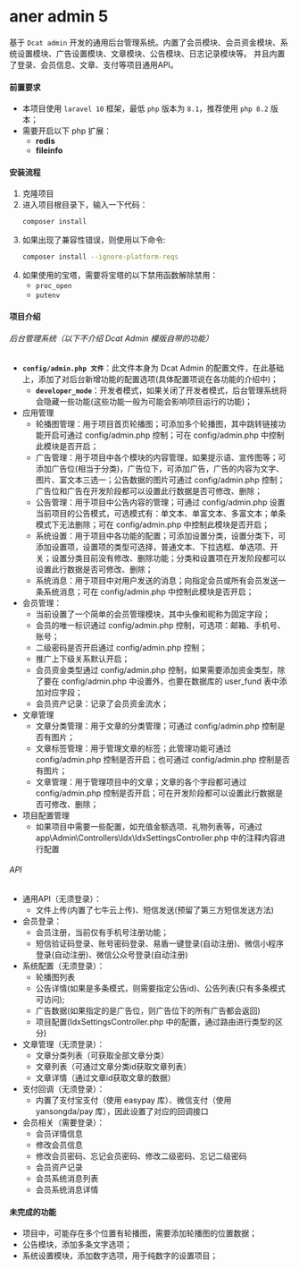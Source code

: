 # aner admin 5

基于 `Dcat admin` 开发的通用后台管理系统。内置了会员模块、会员资金模块、系统设置模块、广告设置模块、文章模块、公告模块、日志记录模块等。
并且内置了登录、会员信息、文章、支付等项目通用API。

#### 前置要求
- 本项目使用 `laravel 10` 框架，最低 `php` 版本为 `8.1`，推荐使用 `php 8.2` 版本；
- 需要开启以下 php 扩展：
    - <b>redis</b>
    - <b>fileinfo</b>

#### 安装流程
1. 克隆项目
2. 进入项目根目录下，输入一下代码：
    ```sh
    composer install
    ```
3. 如果出现了兼容性错误，则使用以下命令:
    ```sh
    composer install --ignore-platform-reqs
    ```
4. 如果使用的宝塔，需要将宝塔的以下禁用函数解除禁用：
    - `proc_open`
    - `putenv`

#### 项目介绍
###### 后台管理系统（以下不介绍 Dcat Admin 模版自带的功能）
- <b>`config/admin.php 文件`</b>：此文件本身为 Dcat Admin 的配置文件，在此基础上，添加了对后台新增功能的配置选项(具体配置项说在各功能的介绍中)；
    - <b>`developer_mode`</b>：开发者模式，如果关闭了开发者模式，后台管理系统将会隐藏一些功能(这些功能一般为可能会影响项目运行的功能)；
- 应用管理
    - 轮播图管理：用于项目首页轮播图；可添加多个轮播图，其中跳转链接功能开启可通过 config/admin.php 控制；可在 config/admin.php 中控制此模块是否开启；
    - 广告管理：用于项目中各个模块的内容管理，如果提示语、宣传图等；可添加广告位(相当于分类)，广告位下，可添加广告，广告的内容为文字、图片、富文本三选一；公告数据的图片可通过 config/admin.php 控制；广告位和广告在开发阶段都可以设置此行数据是否可修改、删除；
    - 公告管理：用于项目中公告内容的管理；可通过 config/admin.php 设置当前项目的公告模式，可选模式有：单文本、单富文本、多富文本；单条模式下无法删除；可在 config/admin.php 中控制此模块是否开启；
    - 系统设置：用于项目中各功能的配置；可添加设置分类，设置分类下，可添加设置项，设置项的类型可选择，普通文本、下拉选框、单选项、开关；设置分类目前没有修改、删除功能；分类和设置项在开发阶段都可以设置此行数据是否可修改、删除；
    - 系统消息：用于项目中对用户发送的消息；向指定会员或所有会员发送一条系统消息；可在 config/admin.php 中控制此模块是否开启；
- 会员管理：
    - 当前设置了一个简单的会员管理模块，其中头像和昵称为固定字段；
    - 会员的唯一标识通过 config/admin.php 控制，可选项：邮箱、手机号、账号；
    - 二级密码是否开启通过 config/admin.php 控制；
    - 推广上下级关系默认开启；
    - 会员资金类型通过 config/admin.php 控制，如果需要添加资金类型，除了要在 config/admin.php 中设置外，也要在数据库的 user_fund 表中添加对应字段；
    - 会员资产记录：记录了会员资金流水；
- 文章管理
    - 文章分类管理：用于文章的分类管理；可通过 config/admin.php 控制是否有图片；
    - 文章标签管理：用于管理文章的标签；此管理功能可通过 config/admin.php 控制是否开启；也可通过 config/admin.php 控制是否有图片；
    - 文章管理：用于管理项目中的文章；文章的各个字段都可通过 config/admin.php 控制是否开启；可在开发阶段都可以设置此行数据是否可修改、删除；
- 项目配置管理
    - 如果项目中需要一些配置，如充值金额选项、礼物列表等，可通过 app\Admin\Controllers\Idx\IdxSettingsController.php 中的注释内容进行配置

###### API
- 通用API（无须登录）：
    - 文件上传(内置了七牛云上传)、短信发送(预留了第三方短信发送方法)
- 会员登录：
    - 会员注册，当前仅有手机号注册功能；
    - 短信验证码登录、账号密码登录、易盾一键登录(自动注册)、微信小程序登录(自动注册)、微信公众号登录(自动注册)
- 系统配置（无须登录）：
    - 轮播图列表
    - 公告详情(如果是多条模式，则需要指定公告id)、公告列表(只有多条模式可访问);
    - 广告数据(如果指定的是广告位，则广告位下的所有广告都会返回)
    - 项目配置(IdxSettingsController.php 中的配置，通过路由进行类型的区分)
- 文章管理（无须登录）：
    - 文章分类列表（可获取全部文章分类）
    - 文章列表（可通过文章分类id获取文章列表）
    - 文章详情（通过文章id获取文章的数据）
- 支付回调（无须登录）：
    - 内置了支付宝支付（使用 easypay 库）、微信支付（使用 yansongda/pay 库），因此设置了对应的回调接口
- 会员相关（需要登录）：
    - 会员详情信息
    - 修改会员信息
    - 修改会员密码、忘记会员密码、修改二级密码、忘记二级密码
    - 会员资产记录
    - 会员系统消息列表
    - 会员系统消息详情

#### 未完成的功能
- 项目中，可能存在多个位置有轮播图，需要添加轮播图的位置数据；
- 公告模块，添加多条文字选项；
- 系统设置模块，添加数字选项，用于纯数字的设置项目；
